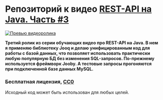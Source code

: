# Репозиторий к видео [REST-API на Java. Часть #3](https://youtu.be/b4JVDITlcSA)

[![Превью видеоролика](http://lid.tv/images/video/preview/video-4-preview.png)](https://youtu.be/b4JVDITlcSA)

**Третий ролик из серии обучающих видео про REST-API на Java. В нем я применяю библиотеку Jooq и делаю унифицированным код для работы с базой данных, что позволяет использовать практически любую популярную БД без изменения SQL-запросов. По-прежнему используется фреймворк Jooby. А тестовые запросы прогоняются при подключенной базе данных MySQL.**

### Бесплатная лицензия, [CC0](https://creativecommons.org/publicdomain/zero/1.0/deed.ru)
Исходный код может быть использован для любых целей.
